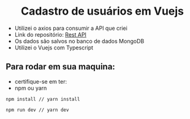 <div align="center">
  <h1>Cadastro de usuários em Vuejs</h1>
 </div>
 
 - Utilizei o axios para consumir a API que criei
 - Link do repositório: [Rest API](https://github.com/Vitaopb/api-rest)
 - Os dados são salvos no banco de dados MongoDB
 - Utilizei o Vuejs com Typescript
  
 ## Para rodar em sua maquina:
 - certifique-se em ter:
 - npm ou yarn
 ```
 npm install // yarn install
 ```
 ```
 npm run dev // yarn dev
 ```
